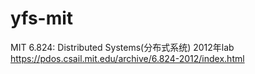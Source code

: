 # yfs-mit
MIT 6.824: Distributed Systems(分布式系统) 2012年lab
https://pdos.csail.mit.edu/archive/6.824-2012/index.html
